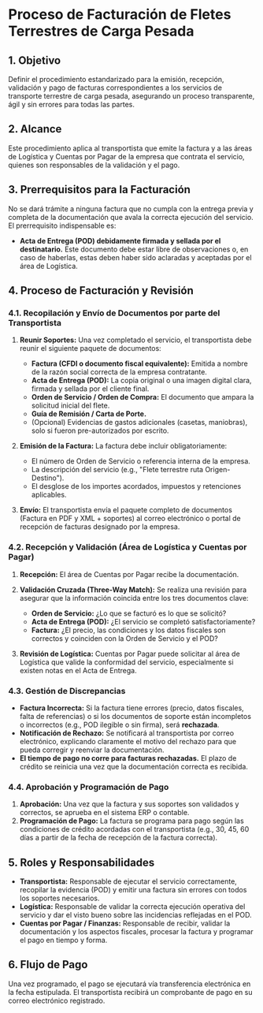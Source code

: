 
# Proceso de Facturación de Fletes Terrestres de Carga Pesada

## 1. Objetivo

Definir el procedimiento estandarizado para la emisión, recepción, validación y pago de facturas correspondientes a los servicios de transporte terrestre de carga pesada, asegurando un proceso transparente, ágil y sin errores para todas las partes.

## 2. Alcance

Este procedimiento aplica al transportista que emite la factura y a las áreas de Logística y Cuentas por Pagar de la empresa que contrata el servicio, quienes son responsables de la validación y el pago.

## 3. Prerrequisitos para la Facturación

No se dará trámite a ninguna factura que no cumpla con la entrega previa y completa de la documentación que avala la correcta ejecución del servicio. El prerrequisito indispensable es:

*   **Acta de Entrega (POD) debidamente firmada y sellada por el destinatario.** Este documento debe estar libre de observaciones o, en caso de haberlas, estas deben haber sido aclaradas y aceptadas por el área de Logística.

## 4. Proceso de Facturación y Revisión

### 4.1. Recopilación y Envío de Documentos por parte del Transportista

1.  **Reunir Soportes:** Una vez completado el servicio, el transportista debe reunir el siguiente paquete de documentos:
    *   **Factura (CFDI o documento fiscal equivalente):** Emitida a nombre de la razón social correcta de la empresa contratante.
    *   **Acta de Entrega (POD):** La copia original o una imagen digital clara, firmada y sellada por el cliente final.
    *   **Orden de Servicio / Orden de Compra:** El documento que ampara la solicitud inicial del flete.
    *   **Guía de Remisión / Carta de Porte.**
    *   (Opcional) Evidencias de gastos adicionales (casetas, maniobras), solo si fueron pre-autorizados por escrito.

2.  **Emisión de la Factura:** La factura debe incluir obligatoriamente:
    *   El número de Orden de Servicio o referencia interna de la empresa.
    *   La descripción del servicio (e.g., "Flete terrestre ruta Origen-Destino").
    *   El desglose de los importes acordados, impuestos y retenciones aplicables.

3.  **Envío:** El transportista envía el paquete completo de documentos (Factura en PDF y XML + soportes) al correo electrónico o portal de recepción de facturas designado por la empresa.

### 4.2. Recepción y Validación (Área de Logística y Cuentas por Pagar)

1.  **Recepción:** El área de Cuentas por Pagar recibe la documentación.

2.  **Validación Cruzada (Three-Way Match):** Se realiza una revisión para asegurar que la información coincida entre los tres documentos clave:
    *   **Orden de Servicio:** ¿Lo que se facturó es lo que se solicitó?
    *   **Acta de Entrega (POD):** ¿El servicio se completó satisfactoriamente?
    *   **Factura:** ¿El precio, las condiciones y los datos fiscales son correctos y coinciden con la Orden de Servicio y el POD?

3.  **Revisión de Logística:** Cuentas por Pagar puede solicitar al área de Logística que valide la conformidad del servicio, especialmente si existen notas en el Acta de Entrega.

### 4.3. Gestión de Discrepancias

*   **Factura Incorrecta:** Si la factura tiene errores (precio, datos fiscales, falta de referencias) o si los documentos de soporte están incompletos o incorrectos (e.g., POD ilegible o sin firma), será **rechazada**.
*   **Notificación de Rechazo:** Se notificará al transportista por correo electrónico, explicando claramente el motivo del rechazo para que pueda corregir y reenviar la documentación.
*   **El tiempo de pago no corre para facturas rechazadas.** El plazo de crédito se reinicia una vez que la documentación correcta es recibida.

### 4.4. Aprobación y Programación de Pago

1.  **Aprobación:** Una vez que la factura y sus soportes son validados y correctos, se aprueba en el sistema ERP o contable.
2.  **Programación de Pago:** La factura se programa para pago según las condiciones de crédito acordadas con el transportista (e.g., 30, 45, 60 días a partir de la fecha de recepción de la factura correcta).

## 5. Roles y Responsabilidades

*   **Transportista:** Responsable de ejecutar el servicio correctamente, recopilar la evidencia (POD) y emitir una factura sin errores con todos los soportes necesarios.
*   **Logística:** Responsable de validar la correcta ejecución operativa del servicio y dar el visto bueno sobre las incidencias reflejadas en el POD.
*   **Cuentas por Pagar / Finanzas:** Responsable de recibir, validar la documentación y los aspectos fiscales, procesar la factura y programar el pago en tiempo y forma.

## 6. Flujo de Pago

Una vez programado, el pago se ejecutará vía transferencia electrónica en la fecha estipulada. El transportista recibirá un comprobante de pago en su correo electrónico registrado.
